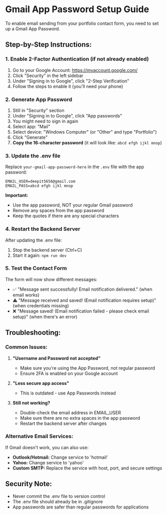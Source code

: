 # Gmail App Password Setup Guide

To enable email sending from your portfolio contact form, you need to set up a Gmail App Password.

## Step-by-Step Instructions:

### 1. Enable 2-Factor Authentication (if not already enabled)
1. Go to your Google Account: https://myaccount.google.com/
2. Click "Security" in the left sidebar
3. Under "Signing in to Google", click "2-Step Verification"
4. Follow the steps to enable it (you'll need your phone)

### 2. Generate App Password
1. Still in "Security" section
2. Under "Signing in to Google", click "App passwords"
3. You might need to sign in again
4. Select app: "Mail"
5. Select device: "Windows Computer" (or "Other" and type "Portfolio")
6. Click "Generate"
7. **Copy the 16-character password** (it will look like: `abcd efgh ijkl mnop`)

### 3. Update the .env file
Replace `your-gmail-app-password-here` in the `.env` file with the app password:

```env
EMAIL_USER=deepit5656@gmail.com
EMAIL_PASS=abcd efgh ijkl mnop
```

**Important:** 
- Use the app password, NOT your regular Gmail password
- Remove any spaces from the app password
- Keep the quotes if there are any special characters

### 4. Restart the Backend Server
After updating the .env file:
1. Stop the backend server (Ctrl+C)
2. Start it again: `npm run dev`

### 5. Test the Contact Form
The form will now show different messages:
- ✅ "Message sent successfully! Email notification delivered." (when email works)
- ⚠️ "Message received and saved! (Email notification requires setup)" (when credentials missing)
- ❌ "Message saved! (Email notification failed - please check email setup)" (when there's an error)

## Troubleshooting:

### Common Issues:
1. **"Username and Password not accepted"**
   - Make sure you're using the App Password, not regular password
   - Ensure 2FA is enabled on your Google account

2. **"Less secure app access"**
   - This is outdated - use App Passwords instead

3. **Still not working?**
   - Double-check the email address in EMAIL_USER
   - Make sure there are no extra spaces in the app password
   - Restart the backend server after changes

### Alternative Email Services:
If Gmail doesn't work, you can also use:
- **Outlook/Hotmail:** Change service to 'hotmail'
- **Yahoo:** Change service to 'yahoo'
- **Custom SMTP:** Replace the service with host, port, and secure settings

## Security Note:
- Never commit the .env file to version control
- The .env file should already be in .gitignore
- App passwords are safer than regular passwords for applications
